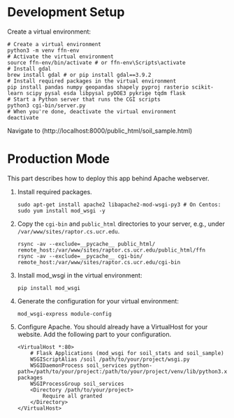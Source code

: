 # Development Setup

Create a virtual environment:
```shell
# Create a virtual environment
python3 -m venv ffn-env
# Activate the virtual environment
source ffn-env/bin/activate # or ffn-env\Scripts\activate
# Install gdal
brew install gdal # or pip install gdal==3.9.2
# Install required packages in the virtual environment
pip install pandas numpy geopandas shapely pyproj rasterio scikit-learn scipy pysal esda libpysal pyDOE3 pykrige tqdm flask
# Start a Python server that runs the CGI scripts
python3 cgi-bin/server.py
# When you're done, deactivate the virtual environment
deactivate
```

Navigate to (http://localhost:8000/public_html/soil_sample.html)

# Production Mode
This part describes how to deploy this app behind Apache webserver.

1. Install required packages.
    ```shell
    sudo apt-get install apache2 libapache2-mod-wsgi-py3 # On Centos: sudo yum install mod_wsgi -y
    ```
2. Copy the `cgi-bin` and `public_html` directories to your server, e.g., under `/var/www/sites/raptor.cs.ucr.edu`.
    ```shell
    rsync -av --exclude=__pycache__ public_html/ remote_host:/var/www/sites/raptor.cs.ucr.edu/public_html/ffn
    rsync -av --exclude=__pycache__ cgi-bin/ remote_host:/var/www/sites/raptor.cs.ucr.edu/cgi-bin
    ```
3. Install mod_wsgi in the virtual environment:
   ```shell
   pip install mod_wsgi
   ```
4. Generate the configuration for your virtual environment:
   ```shell
   mod_wsgi-express module-config
   ```
4. Configure Apache. You should already have a VirtualHost for your website. Add the following part to your configuration.
    ```
    <VirtualHost *:80>
        # Flask Applications (mod_wsgi for soil_stats and soil_sample)
        WSGIScriptAlias /soil /path/to/your/project/wsgi.py
        WSGIDaemonProcess soil_services python-path=/path/to/your/project:/path/to/your/project/venv/lib/python3.x/site-packages
        WSGIProcessGroup soil_services
        <Directory /path/to/your/project>
            Require all granted
        </Directory>
    </VirtualHost>
    ```